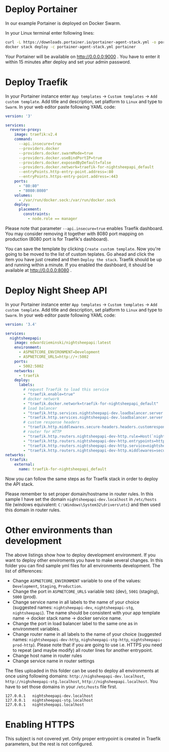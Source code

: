 # Deploy Portainer
In our example Portainer is deployed on Docker Swarm.

In your Linux terminal enter following lines:
```bash
curl -L https://downloads.portainer.io/portainer-agent-stack.yml -o portainer-agent-stack.yml
docker stack deploy -c portainer-agent-stack.yml portainer
```
Your Portainer will be available on http://0.0.0.0:9000 . You have to enter it within 15 minutes after deploy and set your admin password.

# Deploy Traefik
In your Portainer instance enter `App templates` -> `Custom templates` -> `Add custom template`. Add title and description, set platform to `Linux` and type to `Swarm`. In your web editor paste following YAML code:
```yaml
version: '3'

services:
  reverse-proxy:
    image: traefik:v2.4
    command: 
      --api.insecure=true 
      --providers.docker 
      --providers.docker.swarmMode=true 
      --providers.docker.useBindPortIP=true 
      --providers.docker.exposedByDefault=false 
      --providers.docker.network=traefik-for-nightsheepapi_default 
      --entryPoints.http-entry-point.address=:80
      --entryPoints.https-entry-point.address=:443
    ports:
      - "80:80"
      - "8080:8080"
    volumes:
      - /var/run/docker.sock:/var/run/docker.sock
    deploy:
      placement:
        constraints:
          - node.role == manager
```
Please note that parameter `--api.insecure=true` enables Traefik dashboard. You may consider removing it together with 8080 port mapping on production (8080 port is for Traefik's dashboard).

You can save the template by clicking `Create custom template`. Now you're going to be moved to the list of custom teplates. Go ahead and click the item you have just created and then `Deploy the stack`. Traefik should be up and running within a minute. If you enabled the dashboard, it should be available at http://0.0.0.0:8080 .

# Deploy Night Sheep API
In your Portainer instance enter `App templates` -> `Custom templates` -> `Add custom template`. Add title and description, set platform to `Linux` and type to `Swarm`. In your web editor paste following YAML code:
```yaml
version: '3.4'

services:
  nightsheepapi:
    image: edwardzieminski/nightsheepapi:latest
    environment:
      - ASPNETCORE_ENVIRONMENT=Development
      - ASPNETCORE_URLS=http://+:5002
    ports:
      - 5002:5002
    networks:
      - traefik
    deploy:
      labels:
        # request Traefik to load this service
        - "traefik.enable=true"
        # docker network
        - "traefik.docker.network=traefik-for-nightsheepapi_default"
        # load balancer
        - "traefik.http.services.nightsheepapi-dev.loadbalancer.server.port=5002"
        - "traefik.http.services.nightsheepapi-dev.loadbalancer.server.scheme=http"
        # custom response headers
        - "traefik.http.middlewares.secure-headers.headers.customresponseheaders.server=Traefik-for-NightSheepAPI"
        # router for HTTP
        - "traefik.http.routers.nightsheepapi-dev-http.rule=Host(`nightsheepapi-dev.localhost`)"
        - "traefik.http.routers.nightsheepapi-dev-http.entrypoints=http-entry-point"
        - "traefik.http.routers.nightsheepapi-dev-http.service=nightsheepapi-dev"
        - "traefik.http.routers.nightsheepapi-dev-http.middlewares=secure-headers"
networks:
  traefik:
    external:
      name: traefik-for-nightsheepapi_default
```

Now you can follow the same steps as for Traefik stack in order to deploy the API stack.

Please remember to set proper domain/hostname in router rules. In this sample I have set the domain `nightsheepapi-dev.localhost` in `/etc/hosts` file (windows equivalent: `C:\Windows\System32\drivers\etc`) and then used this domain in router rules.

# Other environments than development

The above listings show how to deploy development environment. If you want to deploy other enviroments you have to make several changes. In this folder you can find sample yml files for all environments development. The list of differences:
- Change `ASPNETCORE_ENVIRONMENT` variable to one of the values: `Development`, `Staging`, `Production`.
- Change the port in `ASPNETCORE_URLS` variable `5002` (dev), `5001` (staging), `5000` (prod).
- Change service name in all labels to the name of your choice (suggested names: `nightsheepapi-dev`, `nightsheepapi-stg`, `nightsheepapi`). The name should be consistent with your app template name -> docker stack name -> docker service name.
- Change the port in load balancer label to the same one as in environment variables.
- Change router name in all labels to the name of your choice (suggested names: `nightsheepapi-dev-http`, `nighsheepapi-stg-http`, `nightsheepapi-prod-http`). Please note that if you are going to use i.e. HTTPS you need to repeat (and maybe modify) all router lines for another entrypoint.
- Change host name in router rules
- Change service name in router settings

The files uploaded in this folder can be used to deploy all environments at once using following domains: `http://nighsheepapi-dev.localhost`, `http://nighsheepapi-stg.localhost`, `http://nighsheepapi.localhost`. You have to set those domains in your `/etc/hosts` file first.

```
127.0.0.1   nightsheepapi-dev.localhost
127.0.0.1	nightsheepapi-stg.localhost
127.0.0.1	nightsheepapi.localhost
```

# Enabling HTTPS
This subject is not covered yet. Only proper entrypoint is created in Traefik parameters, but the rest is not configured.